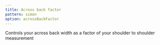 ```yaml
---
title: Across back factor
pattern: simon
option: acrossBackFactor
---
```


Controls your across back width as a factor of your shoulder to shoulder measurement